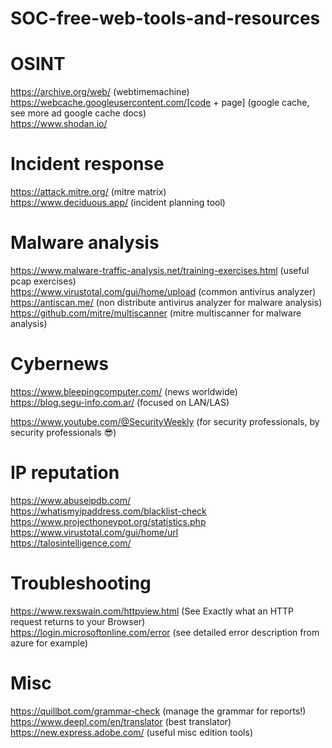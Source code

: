 # SOC-free-web-tools-and-resources

# OSINT
https://archive.org/web/ (webtimemachine)<br>
https://webcache.googleusercontent.com/[code + page] (google cache, see more ad google cache docs)<br>
https://www.shodan.io/ <br>

# Incident response 
https://attack.mitre.org/ (mitre matrix)<br>
https://www.deciduous.app/ (incident planning tool)<br>


# Malware analysis
https://www.malware-traffic-analysis.net/training-exercises.html (useful pcap exercises)<br>
https://www.virustotal.com/gui/home/upload (common antivirus analyzer)<br>
https://antiscan.me/ (non distribute antivirus analyzer for malware analysis)<br>
https://github.com/mitre/multiscanner (mitre multiscanner for malware analysis)<br>

# Cybernews
https://www.bleepingcomputer.com/ (news worldwide)<br>
https://blog.segu-info.com.ar/ (focused on LAN/LAS)<br>

https://www.youtube.com/@SecurityWeekly (for security professionals, by security professionals 😎)<br>

# IP reputation
https://www.abuseipdb.com/ <br>
https://whatismyipaddress.com/blacklist-check <br>
https://www.projecthoneypot.org/statistics.php <br>
https://www.virustotal.com/gui/home/url <br>
https://talosintelligence.com/ <br>


# Troubleshooting
https://www.rexswain.com/httpview.html (See Exactly what an HTTP request returns to your Browser) <br>
https://login.microsoftonline.com/error (see detailed error description from azure for example) <br>


# Misc
https://quillbot.com/grammar-check (manage the grammar for reports!)<br>
https://www.deepl.com/en/translator (best translator)<br>
https://new.express.adobe.com/ (useful misc edition tools)<br>


